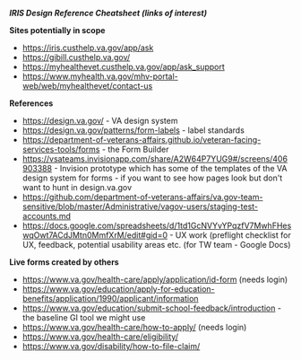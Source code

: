 
***IRIS Design Reference Cheatsheet (links of interest)***


**Sites potentially in scope**

- https://iris.custhelp.va.gov/app/ask
- https://gibill.custhelp.va.gov/
- https://myhealthevet.custhelp.va.gov/app/ask_support
- https://www.myhealth.va.gov/mhv-portal-web/web/myhealthevet/contact-us

**References**

- https://design.va.gov/ - VA design system
- https://design.va.gov/patterns/form-labels - label standards
- https://department-of-veterans-affairs.github.io/veteran-facing-services-tools/forms - the Form Builder
- https://vsateams.invisionapp.com/share/A2W64P7YUG9#/screens/406903388 - Invision prototype which has some of the templates of the 
VA design system for forms - if you want to see how pages look but don't want to hunt in design.va.gov
- https://github.com/department-of-veterans-affairs/va.gov-team-sensitive/blob/master/Administrative/vagov-users/staging-test-accounts.md
- https://docs.google.com/spreadsheets/d/1td1GcNVYvYPqzfV7MwhFHeswqOwt7ACdJMtn0MmfXrM/edit#gid=0 - UX work (preflight checklist for UX, feedback, potential usability areas etc. (for TW team - Google Docs)


**Live forms created by others**

- https://www.va.gov/health-care/apply/application/id-form (needs login)
- https://www.va.gov/education/apply-for-education-benefits/application/1990/applicant/information 
- https://www.va.gov/education/submit-school-feedback/introduction - the baseline GI tool we might use
- https://www.va.gov/health-care/how-to-apply/ (needs login)
- https://www.va.gov/health-care/eligibility/
- https://www.va.gov/disability/how-to-file-claim/
